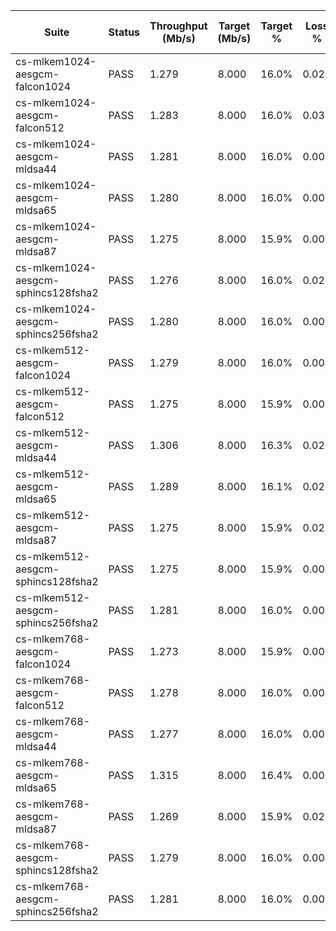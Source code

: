 | Suite | Status | Throughput (Mb/s) | Target (Mb/s) | Target % | Loss % | RTT avg (ms) | RTT max (ms) | Power (W) | Energy (J) | Samples | Rekey (ms) |
|---|---|---|---|---|---|---|---|---|---|---|---|
| cs-mlkem1024-aesgcm-falcon1024 | PASS | 1.279 | 8.000 | 16.0% | 0.021 | 5.044 | 84.887 | 3.493 | 157.203 | 45,000 | 3750.0 |
| cs-mlkem1024-aesgcm-falcon512 | PASS | 1.283 | 8.000 | 16.0% | 0.035 | 2.974 | 53.401 | 3.513 | 158.079 | 45,000 | 3769.9 |
| cs-mlkem1024-aesgcm-mldsa44 | PASS | 1.281 | 8.000 | 16.0% | 0.000 | 2.924 | 26.372 | 3.519 | 158.341 | 45,000 | 3726.0 |
| cs-mlkem1024-aesgcm-mldsa65 | PASS | 1.280 | 8.000 | 16.0% | 0.000 | 2.926 | 25.732 | 3.519 | 158.344 | 45,000 | 3793.1 |
| cs-mlkem1024-aesgcm-mldsa87 | PASS | 1.275 | 8.000 | 15.9% | 0.000 | 2.991 | 37.702 | 3.513 | 158.080 | 45,000 | 3768.5 |
| cs-mlkem1024-aesgcm-sphincs128fsha2 | PASS | 1.276 | 8.000 | 16.0% | 0.021 | 2.858 | 49.481 | 3.512 | 158.059 | 45,000 | 3767.2 |
| cs-mlkem1024-aesgcm-sphincs256fsha2 | PASS | 1.280 | 8.000 | 16.0% | 0.000 | 2.903 | 35.820 | 3.506 | 157.788 | 45,000 | 3827.8 |
| cs-mlkem512-aesgcm-falcon1024 | PASS | 1.279 | 8.000 | 16.0% | 0.000 | 3.161 | 27.962 | 3.516 | 158.205 | 45,000 | 3766.1 |
| cs-mlkem512-aesgcm-falcon512 | PASS | 1.275 | 8.000 | 15.9% | 0.000 | 3.054 | 24.372 | 3.506 | 157.782 | 45,000 | 3754.2 |
| cs-mlkem512-aesgcm-mldsa44 | PASS | 1.306 | 8.000 | 16.3% | 0.028 | 3.698 | 45.099 | 3.499 | 157.461 | 45,000 | 3956.0 |
| cs-mlkem512-aesgcm-mldsa65 | PASS | 1.289 | 8.000 | 16.1% | 0.028 | 3.426 | 57.791 | 3.506 | 157.790 | 45,000 | 3886.6 |
| cs-mlkem512-aesgcm-mldsa87 | PASS | 1.275 | 8.000 | 15.9% | 0.021 | 3.165 | 56.702 | 3.509 | 157.899 | 45,000 | 3758.6 |
| cs-mlkem512-aesgcm-sphincs128fsha2 | PASS | 1.275 | 8.000 | 15.9% | 0.000 | 3.001 | 34.202 | 3.506 | 157.765 | 45,000 | 4197.7 |
| cs-mlkem512-aesgcm-sphincs256fsha2 | PASS | 1.281 | 8.000 | 16.0% | 0.000 | 2.968 | 29.076 | 3.526 | 158.652 | 45,000 | 6375.8 |
| cs-mlkem768-aesgcm-falcon1024 | PASS | 1.273 | 8.000 | 15.9% | 0.000 | 2.887 | 40.945 | 3.510 | 157.964 | 45,000 | 3796.7 |
| cs-mlkem768-aesgcm-falcon512 | PASS | 1.278 | 8.000 | 16.0% | 0.000 | 2.958 | 36.028 | 3.530 | 158.843 | 45,000 | 3790.6 |
| cs-mlkem768-aesgcm-mldsa44 | PASS | 1.277 | 8.000 | 16.0% | 0.007 | 3.088 | 22.791 | 3.506 | 157.772 | 45,000 | 3686.9 |
| cs-mlkem768-aesgcm-mldsa65 | PASS | 1.315 | 8.000 | 16.4% | 0.000 | 5.430 | 63.339 | 3.492 | 157.156 | 45,000 | 3574.3 |
| cs-mlkem768-aesgcm-mldsa87 | PASS | 1.269 | 8.000 | 15.9% | 0.021 | 5.105 | 61.444 | 3.493 | 157.200 | 45,000 | 3797.4 |
| cs-mlkem768-aesgcm-sphincs128fsha2 | PASS | 1.279 | 8.000 | 16.0% | 0.004 | 3.065 | 24.092 | 3.519 | 158.361 | 45,000 | 3798.8 |
| cs-mlkem768-aesgcm-sphincs256fsha2 | PASS | 1.281 | 8.000 | 16.0% | 0.000 | 2.967 | 38.520 | 3.515 | 158.165 | 45,000 | 3795.0 |
